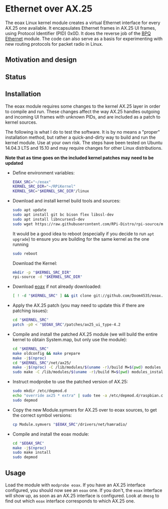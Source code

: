 # Ethernet over AX.25

The eoax Linux kernel module creates a virtual Ethernet interface for every AX.25 one available. It encapsulates Ethernet frames in AX.25 UI frames, using Protocol Identifier (PID) 0x0D. It does the reverse job of the [BPQ Ethernet](http://www.linux-ax25.org/wiki/BPQ) module. The code can also serve as a basis for experimenting with new routing protocols for packet radio in Linux.

## Motivation and design

## Status

## Installation

The eoax module requires some changes to the kernel AX.25 layer in order to compile and run. These changes affect the way AX.25 handles outgoing and incoming UI frames with unknown PIDs, and are included as a patch to kernel sources.

The following is what I do to test the software. It is by no means a "proper" installation method, but rather a quick-and-dirty way to build and run the kernel module. Use at your own risk. The steps have been tested on Ubuntu 14.04.3 LTS and 15.10 and may require changes for other Linux distributions.

**Note that as time goes on the included kernel patches may need to be updated**

* Define environment variables:
  ```bash
  EOAX_SRC="~/eoax"
  KERNEL_SRC_DIR="~/RPiKernel"
  KERNEL_SRC="$KERNEL_SRC_DIR"/linux
  ```

* Download and install kernel build tools and sources:

  ```bash
  sudo apt update
  sudo apt install git bc bison flex libssl-dev
  sudo apt install libncurses5-dev
  sudo wget https://raw.githubusercontent.com/RPi-Distro/rpi-source/master/rpi-source -O /usr/local/bin/rpi-source && sudo chmod +x /usr/local/bin/rpi-source && /usr/local/bin/rpi-source -q --tag-update
  ```
  It would be a good idea to reboot (especially if you decide to run `apt upgrade`) to ensure you are building for the same kernel as the one running
  ```bash
  sudo reboot
  ```
  Download the Kernel:
  ```bash
  mkdir -p "$KERNEL_SRC_DIR"
  rpi-source -d "$KERNEL_SRC_DIR"
  ```

* Download [eoax](https://github.com/Doom4535/eoax) if not already downloaded:
  ```bash
  [ ! -d "$KERNEL_SRC" ] && git clone git://github.com/Doom4535/eoax.git
  ```

* Apply the AX.25 patch (you may need to update this if there are patching issues):
  ```bash
  cd "$KERNEL_SRC"
  patch -p0 < "$EOAX_SRC"/patches/ax25_ui_type-4.2
  ```

* Compile and install the patched AX.25 module (we will build the entire kernel to obtain System.map, but only use the module):
  ```bash
  cd "$KERNEL_SRC"
  make oldconfig && make prepare
  make -j$(nproc)
  cd "$KERNEL_SRC"/net/ax25/
  make -j$(nproc) -C /lib/modules/$(uname -r)/build M=$(pwd) modules
  sudo make -C /lib/modules/$(uname -r)/build M=$(pwd) modules_install
  ```
  
* Instruct modprobe to use the patched version of AX.25:
  ```bash
  sudo mkdir /etc/depmod.d
  echo "override ax25 * extra" | sudo tee -a /etc/depmod.d/raspbian.conf
  sudo depmod
  ```

* Copy the new Module.symvers for AX.25 over to eoax sources, to get the correct symbol versions:
  ```bash
  cp Module.symvers "$EOAX_SRC"/drivers/net/hamradio/
  ```

* Compile and install the eoax module:
  ```bash
  cd "$EOAX_SRC"
  make -j$(nproc)
  sudo make install
  sudo depmod
  ```

## Usage

Load the module with `modprobe eoax`. If you have an AX.25 interface configured, you should now see an `eoax` one. If you don't, the `eoax` interface will show up, as soon as an AX.25 interface is configured. Look at `dmesg` to find out which `eoax` interface corresponds to which AX.25 one.
